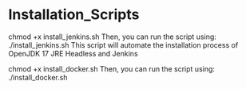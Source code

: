 # Installation_Scripts
chmod +x install_jenkins.sh
 Then, you can run the script using:
 ./install_jenkins.sh
 This script will automate the installation process of OpenJDK 17 JRE Headless and
Jenkins

 chmod +x install_docker.sh
Then, you can run the script using:
 ./install_docker.sh
